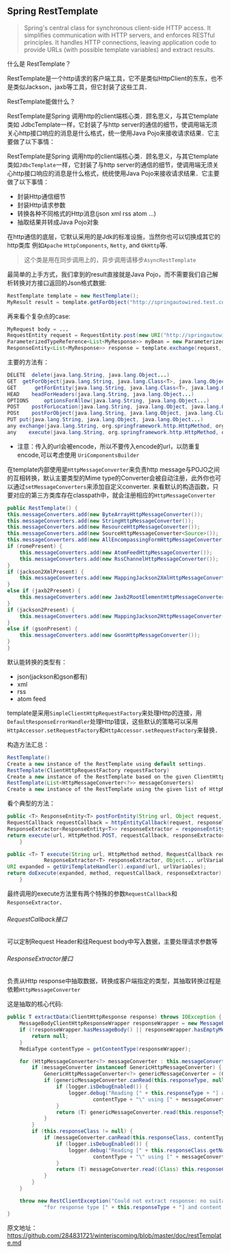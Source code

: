 ## Spring RestTemplate
> Spring's central class for synchronous client-side HTTP access. It simplifies communication with HTTP servers, and enforces RESTful principles. It handles HTTP connections, leaving application code to provide URLs (with possible template variables) and extract results.


什么是 RestTemplate？

RestTemplate是一个http请求的客户端工具，它不是类似HttpClient的东东，也不是类似Jackson，jaxb等工具，但它封装了这些工具．

RestTemplate能做什么？

RestTemplate是Spring 调用http的client端核心类．顾名思义，与其它template类如 JdbcTemplate一样，它封装了与http server的通信的细节，使调用端无须关心http接口响应的消息是什么格式，统一使用Java Pojo来接收请求结果．它主要做了以下事情：

RestTemplate是Spring 调用http的client端核心类．顾名思义，与其它template类如`JdbcTemplate`一样，它封装了与http server的通信的细节，使调用端无须关心http接口响应的消息是什么格式，统统使用Java Pojo来接收请求结果．它主要做了以下事情：

- 封装Http通信细节
- 封装Http请求参数
- 转换各种不同格式的Http消息(json xml rss atom ...)
- 抽取结果并转成Java Pojo对象


在http通信的底层，它默认采用的是Jdk的标准设施，当然你也可以切换成其它的http类库
例如`Apache` `HttpComponents`, `Netty`, and `OkHttp`等.
> 这个类是用在同步调用上的，异步调用请移步`AsyncRestTemplate`

最简单的上手方式，我们拿到的result直接就是Java Pojo，而不需要我们自己解析转换对方接口返回的Json格式数据:

``` Java
RestTemplate template = new RestTemplate();
MyResult result = template.getForObject("http://springautowired.test.com/getResult.json", MyResult.class);
```
再来看个复杂点的case:
```Java
MyRequest body = ...
RequestEntity request = RequestEntity.post(new URI("http://springautowired.com/foo")).accept(MediaType.APPLICATION_JSON).body(body);
ParameterizedTypeReference<List<MyResponse>> myBean = new ParameterizedTypeReference<List<MyResponse>>() {};
ResponseEntity<List<MyResponse>> response = template.exchange(request, myBean);

```
主要的方法有：

```Java
DELETE	delete(java.lang.String, java.lang.Object...)
GET	 getForObject(java.lang.String, java.lang.Class<T>, java.lang.Object...)
GET      getForEntity(java.lang.String, java.lang.Class<T>, java.lang.Object...)
HEAD	headForHeaders(java.lang.String, java.lang.Object...)
OPTIONS 	optionsForAllow(java.lang.String, java.lang.Object...)
POST	postForLocation(java.lang.String, java.lang.Object, java.lang.Object...)
POSt    postForObject(java.lang.String, java.lang.Object, java.lang.Class<T>, java.lang.Object...)
PUT	put(java.lang.String, java.lang.Object, java.lang.Object...)
any	exchange(java.lang.String, org.springframework.http.HttpMethod, org.springframework.http.HttpEntity<?>, java.lang.Class<T>, java.lang.Object...)
any    execute(java.lang.String, org.springframework.http.HttpMethod, org.springframework.web.client.RequestCallback, org.springframework.web.client.ResponseExtractor<T>, java.lang.Object...)
```

- 注意：传入的url会被encode，所以不要传入encode的url，以防重复encode,可以考虑使用 `UriComponentsBuilder`

在template内部使用是`HttpMessageConverter`来负责http message与POJO之间的互相转换，默认主要类型的Mime type的Converter会被自动注册，此外你也可以通过`setMessageConverters`来添加自定义converter.
来看默认的构造函数，只要对应的第三方类库存在classpath中，就会注册相应的`HttpMessageConverter`

```Java
public RestTemplate() {
this.messageConverters.add(new ByteArrayHttpMessageConverter());
this.messageConverters.add(new StringHttpMessageConverter());
this.messageConverters.add(new ResourceHttpMessageConverter());
this.messageConverters.add(new SourceHttpMessageConverter<Source>());
this.messageConverters.add(new AllEncompassingFormHttpMessageConverter());
if (romePresent) {
    this.messageConverters.add(new AtomFeedHttpMessageConverter());
    this.messageConverters.add(new RssChannelHttpMessageConverter());
}
if (jackson2XmlPresent) {
    this.messageConverters.add(new MappingJackson2XmlHttpMessageConverter());
}
else if (jaxb2Present) {
    this.messageConverters.add(new Jaxb2RootElementHttpMessageConverter());
}
if (jackson2Present) {
    this.messageConverters.add(new MappingJackson2HttpMessageConverter());
}
else if (gsonPresent) {
    this.messageConverters.add(new GsonHttpMessageConverter());
}
}
```
默认能转换的类型有：
* json(jackson和gson都有)
* xml
* rss
* atom feed

template是采用`SimpleClientHttpRequestFactory`来处理Http的连接，用` DefaultResponseErrorHandler`处理Http错误，这些默认的策略可以采用`HttpAccessor.setRequestFactory`和`HttpAccessor.setRequestFactory`来替换．

构造方法汇总：
```Java
RestTemplate()
Create a new instance of the RestTemplate using default settings.
RestTemplate(ClientHttpRequestFactory requestFactory)
Create a new instance of the RestTemplate based on the given ClientHttpRequestFactory.
RestTemplate(List<HttpMessageConverter<?>> messageConverters)
Create a new instance of the RestTemplate using the given list of HttpMessageConverter to use
```

看个典型的方法：
```Java
public <T> ResponseEntity<T> postForEntity(String url, Object request, Class<T> responseType, Object... uriVariables)throws RestClientException {
RequestCallback requestCallback = httpEntityCallback(request, responseType);
ResponseExtractor<ResponseEntity<T>> responseExtractor = responseEntityExtractor(responseType);
return execute(url, HttpMethod.POST, requestCallback, responseExtractor, uriVariables);
	}
```
```Java
public <T> T execute(String url, HttpMethod method, RequestCallback requestCallback,
			ResponseExtractor<T> responseExtractor, Object... urlVariables) throws RestClientException {
URI expanded = getUriTemplateHandler().expand(url, urlVariables);
return doExecute(expanded, method, requestCallback, responseExtractor);
	}
```

最终调用的execute方法里有两个特殊的参数`RequestCallback`和`ResponseExtractor`．

###### RequestCallback接口
可以定制Request Header和往Request body中写入数据，主要处理请求参数等

###### ResponseExtractor接口
负责从Http response中抽取数据，转换成客户端指定的类型，其抽取转换过程是依赖`HttpMessageConverter`

这是抽取的核心代码:
```Java
public T extractData(ClientHttpResponse response) throws IOException {
    MessageBodyClientHttpResponseWrapper responseWrapper = new MessageBodyClientHttpResponseWrapper(response);
    if (!responseWrapper.hasMessageBody() || responseWrapper.hasEmptyMessageBody()) {
        return null;
    }
    MediaType contentType = getContentType(responseWrapper);

    for (HttpMessageConverter<?> messageConverter : this.messageConverters) {
        if (messageConverter instanceof GenericHttpMessageConverter) {
            GenericHttpMessageConverter<?> genericMessageConverter = (GenericHttpMessageConverter<?>) messageConverter;
            if (genericMessageConverter.canRead(this.responseType, null, contentType)) {
                if (logger.isDebugEnabled()) {
                    logger.debug("Reading [" + this.responseType + "] as \"" +
                            contentType + "\" using [" + messageConverter + "]");
                }
                return (T) genericMessageConverter.read(this.responseType, null, responseWrapper);
            }
        }
        if (this.responseClass != null) {
            if (messageConverter.canRead(this.responseClass, contentType)) {
                if (logger.isDebugEnabled()) {
                    logger.debug("Reading [" + this.responseClass.getName() + "] as \"" +
                            contentType + "\" using [" + messageConverter + "]");
                }
                return (T) messageConverter.read((Class) this.responseClass, responseWrapper);
            }
        }
    }

    throw new RestClientException("Could not extract response: no suitable HttpMessageConverter found " +
            "for response type [" + this.responseType + "] and content type [" + contentType + "]");
}
```
原文地址：<https://github.com/284831721/winteriscoming/blob/master/doc/restTemplate.md>

